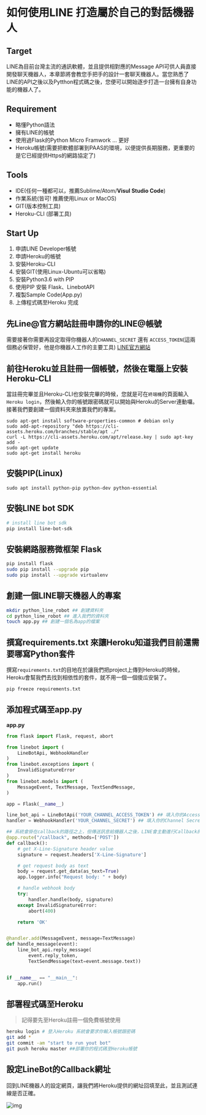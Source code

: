 # 如何使用LINE 打造屬於自己的對話機器人

## Target  
LINE為目前台灣主流的通訊軟體，並且提供相對應的Message API可供人員直接開發聊天機器人，本章節將會教您手把手的設計一套聊天機器人。當您熟悉了LINE的API之後以及Pytthon程式碼之後，您便可以開始逐步打造一台擁有自身功能的機器人了。

## Requirement  

 - 略懂Python語法
 -  擁有LINE的帳號 
 - 使用過Flask的Python Micro Framwork ... 更好
 - Heroku帳號(需要把軟體部署到PAAS的環境，以便提供長期服務，更重要的是它已經提供Https的網路協定了)

## Tools  

 - IDE(任何一種都可以，推薦Sublime/Atom/**Visul Studio Code**) 
 - 作業系統(皆可! 推薦使用Linux or MacOS) 
 - GIT(版本控制工具) 
 - Heroku-CLI (部署工具)

## Start Up  

 1. 申請LINE Developer帳號 
 2. 申請Heroku的帳號 
 3. 安裝Heroku-CLI
 4. 安裝GIT(使用Linux-Ubuntu可以省略) 
 5. 安裝Python3.6 with PIP 
 6. 使用PIP 安裝 Flask、LinebotAPI 
 7. 複製Sample Code(App.py) 
 8. 上傳程式碼至Heroku 完成


## 先Line@官方網站註冊申請你的LINE@帳號  
需要接著你需要再設定取得你機器人的`CHANNEL_SECRET` 還有 `ACCESS_TOKEN`(這兩個務必保管好，他是你機器人工作的主要工具)
[LINE官方網站](http://at.line.me/tw/entry)

## 前往Heroku並且註冊一個帳號，然後在電腦上安裝Heroku-CLI  
當註冊完畢並且Heroku-CLI也安裝完畢的時候，您就是可在`終端機`的頁面輸入`Heroku login`，然後輸入你的帳號跟密碼就可以開始與Heroku的Server連動囉。接著我們要創建一個資料夾來放置我們的專案。  
```shell
sudo apt-get install software-properties-common # debian only
sudo add-apt-repository "deb https://cli-assets.heroku.com/branches/stable/apt ./"
curl -L https://cli-assets.heroku.com/apt/release.key | sudo apt-key add -
sudo apt-get update
sudo apt-get install heroku
```

## 安裝PIP(Linux)
```
sudo apt install python-pip python-dev python-essential
```

## 安裝LINE bot SDK
``` bash
# install line bot sdk
pip install line-bot-sdk
```

## 安裝網路服務微框架  Flask
```bash
pip install flask
sudo pip install --upgrade pip 
sudo pip install --upgrade virtualenv 
```

## 創建一個LINE聊天機器人的專案
```bash
mkdir python_line_robot ## 創建資料夾
cd python_line_robot ## 進入我們的資料夾
touch app.py ## 創建一個名為app的檔案
```


## 撰寫requirements.txt 來讓Heroku知道我們目前還需要哪寫Python套件
撰寫`requirements.txt`的目地在於讓我們把project上傳到Heroku的時候，Heroku會幫我們去找到相依性的套件，就不用一個一個傻瓜安裝了。
```bash
pip freeze requirements.txt
```

## 添加程式碼至app.py
**app.py**
``` python
from flask import Flask, request, abort

from linebot import (
    LineBotApi, WebhookHandler
)
from linebot.exceptions import (
    InvalidSignatureError
)
from linebot.models import (
    MessageEvent, TextMessage, TextSendMessage,
)

app = Flask(__name__)

line_bot_api = LineBotApi('YOUR_CHANNEL_ACCESS_TOKEN') ## 填入你的AccessToken
handler = WebhookHandler('YOUR_CHANNEL_SECRET') ## 填入你的Channel Secret

## 系統會掛在callback的路徑之上，但傳送訊息給機器人之後，LINE會主動進行Callback的動作通知你的Server並且把資訊都提交給你，之後你便可以將使用者的訊息內容，修改或者萃取重點，並且回傳給USER
@app.route("/callback", methods=['POST'])
def callback():
    # get X-Line-Signature header value
    signature = request.headers['X-Line-Signature']

    # get request body as text
    body = request.get_data(as_text=True)
    app.logger.info("Request body: " + body)

    # handle webhook body
    try:
        handler.handle(body, signature)
    except InvalidSignatureError:
        abort(400)

    return 'OK'


@handler.add(MessageEvent, message=TextMessage)
def handle_message(event):
    line_bot_api.reply_message(
        event.reply_token,
        TextSendMessage(text=event.message.text))


if __name__ == "__main__":
    app.run()

```

## 部署程式碼至Heroku
> 記得要先至Heroku註冊一個免費帳號使用
```bash
heroku login # 登入Heroku 系統會要求你輸入帳號跟密碼
git add * 
git commit -am "start to run yout bot"
git push heroku master ##部署你的程式碼至Heroku帳號
```

## 設定LineBot的Callback網址  
回到LINE機器人的設定網頁，讓我們將Heroku提供的網址回填至此，並且測試連線是否正確。

![img](https://i.creativecommons.org/l/by-sa/4.0/88x31.png)